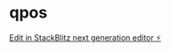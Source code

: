 # qpos

[Edit in StackBlitz next generation editor ⚡️](https://stackblitz.com/~/github.com/TomMboya1/qpos)